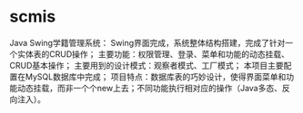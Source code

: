 # scmis
Java Swing学籍管理系统：
  Swing界面完成，系统整体结构搭建，完成了针对一个实体表的CRUD操作；
  主要功能：权限管理、登录、菜单和功能的动态挂载、CRUD基本操作；
  主要用到的设计模式：观察者模式、工厂模式；
  本项目主要配置在MySQL数据库中完成；
  项目特点：数据库表的巧妙设计，使得界面菜单和功能动态挂载，而非一个个new上去；不同功能执行相对应的操作（Java多态、反向注入）。
